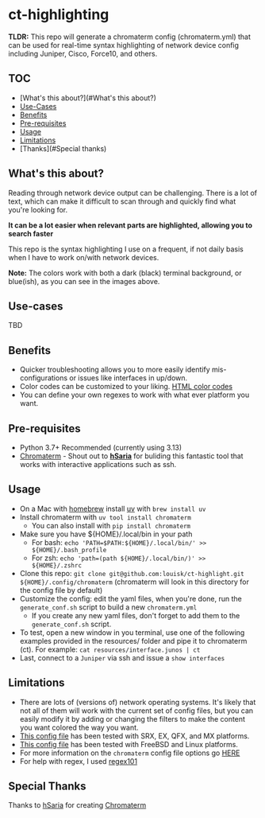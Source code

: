 # ct-highlighting

**TLDR:** This repo will generate a chromaterm config (chromaterm.yml) that can be used for real-time syntax highlighting of network device config including Juniper, Cisco, Force10, and others.

## TOC

- [What's this about?](#What's this about?)
- [Use-Cases](#Use-cases)
- [Benefits](#Benefits)
- [Pre-requisites](#Pre-requisites)
- [Usage](#Usage)
- [Limitations](#Limitations)
- [Thanks](#Special thanks)

## What's this about?

Reading through network device output can be challenging. There is a lot of text, which can make it difficult to scan through and quickly find what you're looking for.

**It can be a lot easier when relevant parts are highlighted, allowing you to search faster**

This repo is the syntax highlighting I use on a frequent, if not daily basis when I have to work on/with network devices.

**Note:** The colors work with both a dark (black) terminal background, or blue(ish), as you can see in the images above.

## Use-cases

TBD

## Benefits

- Quicker troubleshooting allows you to more easily identify mis-configurations or issues like interfaces in up/down.
- Color codes can be customized to your liking. [HTML color codes](https://htmlcolorcodes.com/)
- You can define your own regexes to work with what ever platform you want.

## Pre-requisites

- Python 3.7+ Recommended (currently using 3.13)
- [Chromaterm](https://github.com/hSaria/ChromaTerm) - Shout out to **[hSaria](https://github.com/hSaria)** for buliding this fantastic tool that works with interactive applications such as ssh.

## Usage

- On a Mac with [homebrew](https://brew.sh) install [uv](https://docs.astral.sh/uv/) with `brew install uv`
- Install chromaterm with `uv tool install chromaterm`
  - You can also install with `pip install chromaterm`
- Make sure you have ${HOME}/.local/bin in your path
  - For bash: `echo 'PATH=$PATH:${HOME}/.local/bin/' >> ${HOME}/.bash_profile`
  - For zsh: `echo 'path=(path ${HOME}/.local/bin/)' >> ${HOME}/.zshrc`
- Clone this repo: `git clone git@github.com:louisk/ct-highlight.git ${HOME}/.config/chromaterm` (chromaterm will look in this directory for the config file by default)
- Customize the config: edit the yaml files, when you're done, run the `generate_conf.sh` script to build a new `chromaterm.yml`
  - If you create any new yaml files, don't forget to add them to the `generate_conf.sh` script.
- To test, open a new window in you terminal, use one of the following examples provided in the resources/ folder and pipe it to chromaterm (ct). For example: `cat resources/interface.junos | ct`
- Last, connect to a `Juniper` via ssh and issue a `show interfaces`

## Limitations

- There are lots of (versions of) network operating systems. It's likely that not all of them will work with the current set of config files, but you can easily modify it by adding or changing the filters to make the content you want colored the way you want.
- [This config file](chromaterm-juniper.yml) has been tested with SRX, EX, QFX, and MX platforms.
- [This config file](chromaterm-unix.yml) has been tested with FreeBSD and Linux platforms.
- For more information on the `chromaterm` config file options go [HERE](https://github.com/hSaria/ChromaTerm#highlight-rules)
- For help with regex, I used [regex101](https://regex101.com)

## Special Thanks

Thanks to [hSaria](https://github.com/hSaria) for creating [Chromaterm](https://github.com/hSaria/ChromaTerm)
